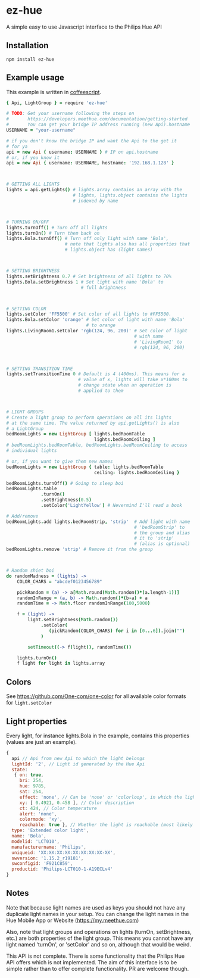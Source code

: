 # ez-hue

A simple easy to use Javascript interface to the Philips Hue API

## Installation

`npm install ez-hue`

## Example usage

This example is written in [coffeescript](http://coffeescript.org/).

```coffeescript
{ Api, LightGroup } = require 'ez-hue'

# TODO: Get your username following the steps on
#       https://developers.meethue.com/documentation/getting-started
#       You can get your bridge IP address running (new Api).hostname
USERNAME = "your-username"

# if you don't know the bridge IP and want the Api to the get it
# for ya
api = new Api { username: USERNAME } # IP on api.hostname
# or, if you know it
api = new Api { username: USERNAME, hostname: '192.168.1.128' }



# GETTING ALL LIGHTS
lights = api.getLights() # lights.array contains an array with the
                         # lights, lights.object contains the lights
                         # indexed by name



# TURNING ON/OFF
lights.turnOff() # Turn off all lights
lights.turnOn() # Turn them back on
lights.Bola.turnOff() # Turn off only light with name 'Bola',
                      # note that lights also has all properties that
                      # lights.object has (light names)



# SETTING BRIGHTNESS
lights.setBrightness 0.7 # Set brightness of all lights to 70%
lights.Bola.setBrightness 1 # Set light with name 'Bola' to
                            # full brightness



# SETTING COLOR
lights.setColor 'FF5500' # Set color of all lights to #FF5500.
lights.Bola.setColor 'orange' # Set color of light with name 'Bola'
                              # to orange
lights.LivingRoom1.setColor 'rgb(124, 96, 200)' # Set color of light
                                                # with name
                                                # 'LivingRoom1' to
                                                # rgb(124, 96, 200)



# SETTING TRANSITION TIME
lights.setTransitionTime 0 # Default is 4 (400ms). This means for a
                           # value of x, lights will take x*100ms to
                           # change state when an operation is
                           # applied to them



# LIGHT GROUPS
# Create a light group to perform operations on all its lights
# at the same time. The value returned by api.getLights() is also
# a LightGroup
bedRoomLights = new LightGroup [ lights.bedRoomTable
                                 lights.bedRoomCeiling ]
# bedRoomLights.bedRoomTable, bedRoomLights.bedRoomCeiling to access
# individual lights

# or, if you want to give them new names
bedRoomLights = new LightGroup { table: lights.bedRoomTable
                                 ceiling: lights.bedRoomCeiling }

bedRoomLights.turnOff() # Going to sleep boi
bedRoomLights.table
             .turnOn()
             .setBrightness(0.5)
             .setColor('LightYellow') # Nevermind I'll read a book

# Add/remove
bedRoomLights.add lights.bedRoomStrip, 'strip'  # Add light with name
                                                # 'bedRoomStrip' to
                                                # the group and alias
                                                # it to 'strip'
                                                # (alias is optional)
bedRoomLights.remove 'strip' # Remove it from the group



# Random shiet boi
do randomMadness = (lights) ->
    COLOR_CHARS = "abcdef0123456789"

    pickRandom = (a) -> a[Math.round(Math.random()*(a.length-1))]
    randomInRange = (a, b) -> Math.random()*(b-a) + a
    randomTime = -> Math.floor randomInRange(100,5000)

    f = (light) ->
        light.setBrightness(Math.random())
             .setColor(
                (pickRandom(COLOR_CHARS) for i in [0...6]).join("")
             )

        setTimeout((-> f(light)), randomTime())

    lights.turnOn()
    f light for light in lights.array
```

## Colors

See https://github.com/One-com/one-color for all available color formats for `light.setColor`

## Light properties

Every light, for instance lights.Bola in the example, contains this properties
(values are just an example).

```javascript
{
  api // Api from new Api to which the light belongs
  lightId: '2', // Light id generated by the Hue Api
  state:
   { on: true,
     bri: 254,
     hue: 9785,
     sat: 254,
     effect: 'none', // Can be 'none' or 'colorloop', in which the light will cycle through all colors with current saturation and brightness settings
     xy: [ 0.4921, 0.458 ], // Color description
     ct: 424, // Color temperature
     alert: 'none',
     colormode: 'xy',
     reachable: true }, // Whether the light is reachable (most likely indicates whether it has power or not)
  type: 'Extended color light',
  name: 'Bola',
  modelid: 'LCT010',
  manufacturername: 'Philips',
  uniqueid: 'XX:XX:XX:XX:XX:XX:XX:XX-XX',
  swversion: '1.15.2_r19181',
  swconfigid: 'F921C859',
  productid: 'Philips-LCT010-1-A19ECLv4'
}
```

## Notes

Note that because light names are used as keys you should not
have any duplicate light names in your setup. You can change the light
names in the Hue Mobile App or Website (https://my.meethue.com)

Also, note that light groups and operations on lights (turnOn, setBrightness, etc.)
are both properties of the light group. This means you cannot have any light
named 'turnOn', or 'setColor' and so on, although that would be weird.

This API is not complete. There is some functionality that the Philips Hue API
offers which is not implemented. The aim of this interface is to be simple
rather than to offer complete functionality. PR are welcome though.

